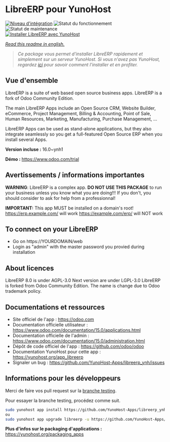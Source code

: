 <!--
N.B.: This README was automatically generated by https://github.com/YunoHost/apps/tree/master/tools/README-generator
It shall NOT be edited by hand.
-->

# LibreERP pour YunoHost

[![Niveau d'intégration](https://dash.yunohost.org/integration/libreerp.svg)](https://dash.yunohost.org/appci/app/libreerp) ![Statut du fonctionnement](https://ci-apps.yunohost.org/ci/badges/libreerp.status.svg) ![Statut de maintenance](https://ci-apps.yunohost.org/ci/badges/libreerp.maintain.svg)  
[![Installer LibreERP avec YunoHost](https://install-app.yunohost.org/install-with-yunohost.svg)](https://install-app.yunohost.org/?app=libreerp)

*[Read this readme in english.](./README.md)*

> *Ce package vous permet d'installer LibreERP rapidement et simplement sur un serveur YunoHost.
Si vous n'avez pas YunoHost, regardez [ici](https://yunohost.org/#/install) pour savoir comment l'installer et en profiter.*

## Vue d'ensemble

LibreERP is a suite of web based open source business apps. LibreERP is a fork of Odoo Community Edition.

The main LibreERP Apps include an Open Source CRM, Website Builder, eCommerce, Project Management, Billing &amp; Accounting, Point of Sale, Human Resources, Marketing, Manufacturing, Purchase Management, ...

LibreERP Apps can be used as stand-alone applications, but they also integrate seamlessly so you get a full-featured Open Source ERP when you install several Apps.


**Version incluse :** 16.0~ynh1

**Démo :** https://www.odoo.com/trial
## Avertissements / informations importantes

**WARNING**: LibreERP is a complex app. **DO NOT USE THIS PACKAGE** to run your business unless you know what you are doing!!! If you don't, you should consider to ask for help from a professionnal!

**IMPORTANT:** This app MUST be installed on a domain's root!
https://erp.example.com/ will work
https://example.com/erp/ will NOT work

To connect on your LibreERP
-----------
- Go on https://YOURDOMAIN/web
- Login as "admin" with the master password you provied during installation

About licences
-----------
LibreERP 8.0 is under AGPL-3.0
Next version are under LGPL-3.0
LibreERP is forked from Odoo Community Edition. The name is change due to Odoo trademark policy.

## Documentations et ressources

* Site officiel de l'app : <https://odoo.com>
* Documentation officielle utilisateur : <https://www.odoo.com/documentation/15.0/applications.html>
* Documentation officielle de l'admin : <https://www.odoo.com/documentation/15.0/administration.html>
* Dépôt de code officiel de l'app : <https://github.com/odoo/odoo>
* Documentation YunoHost pour cette app : <https://yunohost.org/app_libreerp>
* Signaler un bug : <https://github.com/YunoHost-Apps/libreerp_ynh/issues>

## Informations pour les développeurs

Merci de faire vos pull request sur la [branche testing](https://github.com/YunoHost-Apps/libreerp_ynh/tree/testing).

Pour essayer la branche testing, procédez comme suit.

``` bash
sudo yunohost app install https://github.com/YunoHost-Apps/libreerp_ynh/tree/testing --debug
ou
sudo yunohost app upgrade libreerp -u https://github.com/YunoHost-Apps/libreerp_ynh/tree/testing --debug
```

**Plus d'infos sur le packaging d'applications :** <https://yunohost.org/packaging_apps>
